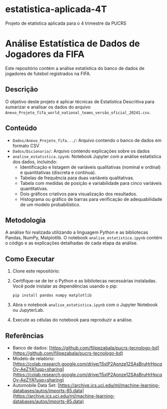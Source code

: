 # estatistica-aplicada-4T
Projeto de etatística aplicada para o 4 trimestre da PUCRS

# Análise Estatística de Dados de Jogadores da FIFA

Este repositório contém a análise estatística do banco de dados de jogadores de futebol registrados na FIFA.

## Descrição

O objetivo deste projeto é aplicar técnicas de Estatística Descritiva para sumarizar e analisar os dados do arquivo `Anexo_Projeto_fifa_world_national_teams_versão_oficial_20241.csv`.

## Conteúdo

* `Dados/Anexo_Projeto_fifa.../`: Arquivo contendo o banco de dados em formato CSV
* `Dados/Dicionario/`: Arquivo contendo explicações sobre os dados
* `analise_estatistica.ipynb`: Notebook Jupyter com a análise estatística dos dados, incluindo:
    * Identificação e listagem de variáveis qualitativas (nominal e ordinal) e quantitativas (discreta e contínua).
    * Tabelas de frequência para duas variáveis qualitativas.
    * Tabela com medidas de posição e variabilidade para cinco variáveis quantitativas.
    * Dois gráficos criativos para visualização dos resultados.
    * Histograma ou gráfico de barras para verificação de adequabilidade de um modelo probabilístico.

## Metodologia

A análise foi realizada utilizando a linguagem Python e as bibliotecas Pandas, NumPy, Matplotlib. O notebook `analise_estatistica.ipynb` contém o código e as explicações detalhadas de cada etapa da análise.

## Como Executar

1.  Clone este repositório:

2.  Certifique-se de ter o Python e as bibliotecas necessárias instaladas. Você pode instalar as dependências usando o pip:

    `pip install pandas numpy matplotlib`

4.  Abra o notebook `analise_estatistica.ipynb` com o Jupyter Notebook ou JupyterLab.
5.  Execute as células do notebook para reproduzir a análise.

## Referências

* Banco de dados: [https://github.com/filipezabala/pucrs-tecnologo-bd](https://github.com/filipezabala/pucrs-tecnologo-bd)
* Modelo de relatório: [https://colab.research.google.com/drive/15xlP2Aonze12SAsBruHrHpcqOy-AeZYA?usp=sharing](https://colab.research.google.com/drive/15xlP2Aonze12SAsBruHrHpcqOy-AeZYA?usp=sharing)
* Automobile Data Set: [https://archive.ics.uci.edu/ml/machine-learning-databases/autos/imports-85.data](https://archive.ics.uci.edu/ml/machine-learning-databases/autos/imports-85.data)